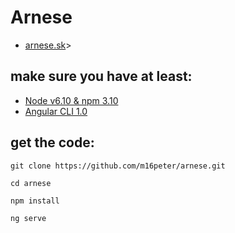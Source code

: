 # Arnese

- <a href="http://arnese.sk/">arnese.sk</a>>

## make sure you have at least:
- <a href="https://nodejs.org/en/">Node v6.10 & npm 3.10</a>
- <a href="https://github.com/angular/angular-cli">Angular CLI 1.0</a>

## get the code:

`git clone https://github.com/m16peter/arnese.git`

`cd arnese`

`npm install`

`ng serve`
